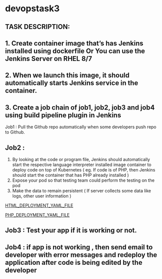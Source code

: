 # devopstask3

## TASK DESCRIPTION:

## 1. Create container image that’s has Jenkins installed using dockerfile Or You can use the Jenkins Server on RHEL 8/7






## 2. When we launch this image, it should automatically starts Jenkins service in the container.







## 3. Create a job chain of job1, job2, job3 and job4 using build pipeline plugin in Jenkins
 Job1 : Pull the Github repo automatically when some developers push repo to Github.
 
 
 
 
 
 
## Job2 :
  1. By looking at the code or program file, Jenkins should automatically start the respective language interpreter installed image container to deploy code on top of Kubernetes ( eg. If code is of PHP, then Jenkins should start the container that has PHP already installed )
2. Expose your pod so that testing team could perform the testing on the pod
3. Make the data to remain persistent ( If server collects some data like logs, other user information )

[HTML_DEPLOYMENT_YAML_FILE](https://github.com/raghav1674/devopstask3/blob/master/create_html_deploy.yml)

[PHP_DEPLOYMENT_YAML_FILE](https://github.com/raghav1674/devopstask3/blob/master/create_php_site_deployment.yml)


## Job3 : Test your app if it is working or not.
## Job4 : if app is not working , then send email to developer with error messages and redeploy the application after code is being edited by the developer



